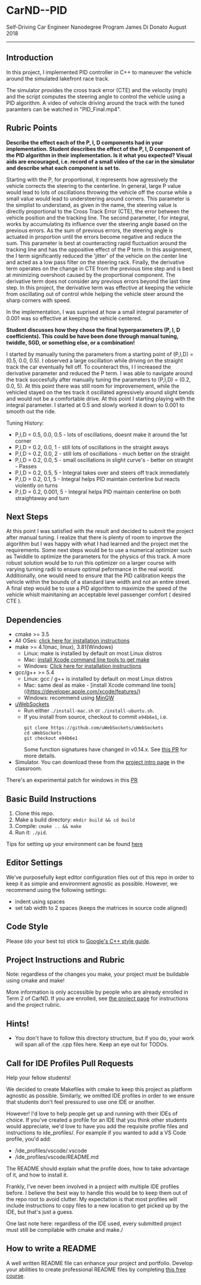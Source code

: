 # CarND--PID
Self-Driving Car Engineer Nanodegree Program
James Di Donato
August 2018

---
## Introduction
In this project, I implemented PID controller in C++ to maneuver the vehicle around the simulated lakefront race track. 

The simulator provides the cross track error (CTE) and the velocity (mph) and the script computes the steering angle to control the vehicle using a PID algorithm. A video of vehicle driving around the track with the tuned paramters can be watched in "PID_Final.mp4". 

## Rubric Points


**Describe the effect each of the P, I, D components had in your implementation. Student describes the effect of the P, I, D component of the PID algorithm in their implementation. Is it what you expected? Visual aids are encouraged, i.e. record of a small video of the car in the simulator and describe what each component is set to.**

Starting with the P, for proportional, it represents how agressively the vehicle corrects the steering to the centerline. In general, large P value would lead to lots of oscillations throwing the vehicle off the course while a small value would lead to understeering around corners. This parameter is the simplist to understand, as given in the name, the steering value is directly proportional to the Cross Track Error (CTE), the error between the vehicle position and the tracking line. The second parameter, I for integral, works by accumulating its influence over the steering angle based on the previous errors. As the sum of previous errors, the steering angle is actuated in proportion until the errors become negative and reduce the sum. This parameter is best at counteracting rapid fluctuation around the tracking line and has the oppositive effect of the P term. In this assignment, the I term significantly reduced the 'jitter' of the vehicle on the center line and acted as a low pass filter on the steering rack. Finally, the derivative term operates on the change in CTE from the previous time step and is best at minimizing overshoot caused by the proportional component. The derivative term does not consider any previous errors beyond the last time step. In this project, the derivative term was effective at keeping the vehicle from oscillating out of control while helping the vehicle steer around the sharp corners with speed.

In the implementation, I was suprised at how a small integral parameter of 0.001 was so effective at keeping the vehicle centered.

**Student discusses how they chose the final hyperparameters (P, I, D coefficients). This could be have been done through manual tuning, twiddle, SGD, or something else, or a combination!**

I started by manually tuning the parameters from a starting point of (P,I,D) = (0.5, 0.0, 0.5). I observed a large oscillation while driving on the straight track the car eventually fell off. To counteract this, I  I increased the derivative parameter and reduced the P term. I was able to navigate around the track succesfully after manually tuning the parameters to (P,I,D) = (0.2, 0.0, 5). At this point there was still room for improvemement, while the vehicled stayed on the tes track it oscillated agressively around slight bends and would not be a comfortable drive.  At this point I starting playing with the integral parameter. I started at 0.5 and slowly worked it down to 0.001 to smooth out the ride.

Tuning History:
- P,I,D = 0.5, 0.0, 0.5 - lots of oscillations, doesnt make it around the 1st corner
- P,I,D = 0.2, 0.0, 1 - still lots of oscillations in the straight aways
- P,I,D = 0.2, 0.0, 2 - still lots of oscillations - much better on the straight
- P,I,D = 0.2, 0.0, 5 - small oscillations in slight curve's - better on straight - Passes
- P,I,D = 0.2, 0.5, 5 - Integral takes over and steers off track immediately
- P,I,D = 0.2, 0.1, 5 - Integral helps PID maintain centerline but reacts violently on turns
- P,I,D = 0.2, 0.001, 5 - Integral helps PID maintain centerline on both straightaway and turn

## Next Steps

At this point I was satisfied with the result and decided to submit the project after manual tuning. I realize that there is plenty of room to improve the algorithm but I was happy with what I had learned and the project met the requirements. Some next steps would be to use a numerical optimizer such as Twiddle to optimize the parameters for the physics of this track. A more robust solution would be to run this optimizer on a larger course with varying turning radii to ensure optimal peformance in the real world. Additionally, one would need to ensure that the PID calibration keeps the vehicle within the bounds of a standard lane width and not an entire street. A final step would be to use a PID algorithm to maximize the speed of the vehicle whislt mainitaning an acceptable level passenger comfort ( desired CTE ).


## Dependencies

* cmake >= 3.5
 * All OSes: [click here for installation instructions](https://cmake.org/install/)
* make >= 4.1(mac, linux), 3.81(Windows)
  * Linux: make is installed by default on most Linux distros
  * Mac: [install Xcode command line tools to get make](https://developer.apple.com/xcode/features/)
  * Windows: [Click here for installation instructions](http://gnuwin32.sourceforge.net/packages/make.htm)
* gcc/g++ >= 5.4
  * Linux: gcc / g++ is installed by default on most Linux distros
  * Mac: same deal as make - [install Xcode command line tools]((https://developer.apple.com/xcode/features/)
  * Windows: recommend using [MinGW](http://www.mingw.org/)
* [uWebSockets](https://github.com/uWebSockets/uWebSockets)
  * Run either `./install-mac.sh` or `./install-ubuntu.sh`.
  * If you install from source, checkout to commit `e94b6e1`, i.e.
    ```
    git clone https://github.com/uWebSockets/uWebSockets 
    cd uWebSockets
    git checkout e94b6e1
    ```
    Some function signatures have changed in v0.14.x. See [this PR](https://github.com/udacity/CarND-MPC-Project/pull/3) for more details.
* Simulator. You can download these from the [project intro page](https://github.com/udacity/self-driving-car-sim/releases) in the classroom.

There's an experimental patch for windows in this [PR](https://github.com/udacity/CarND-PID-Control-Project/pull/3)

## Basic Build Instructions

1. Clone this repo.
2. Make a build directory: `mkdir build && cd build`
3. Compile: `cmake .. && make`
4. Run it: `./pid`. 

Tips for setting up your environment can be found [here](https://classroom.udacity.com/nanodegrees/nd013/parts/40f38239-66b6-46ec-ae68-03afd8a601c8/modules/0949fca6-b379-42af-a919-ee50aa304e6a/lessons/f758c44c-5e40-4e01-93b5-1a82aa4e044f/concepts/23d376c7-0195-4276-bdf0-e02f1f3c665d)

## Editor Settings

We've purposefully kept editor configuration files out of this repo in order to
keep it as simple and environment agnostic as possible. However, we recommend
using the following settings:

* indent using spaces
* set tab width to 2 spaces (keeps the matrices in source code aligned)

## Code Style

Please (do your best to) stick to [Google's C++ style guide](https://google.github.io/styleguide/cppguide.html).

## Project Instructions and Rubric

Note: regardless of the changes you make, your project must be buildable using
cmake and make!

More information is only accessible by people who are already enrolled in Term 2
of CarND. If you are enrolled, see [the project page](https://classroom.udacity.com/nanodegrees/nd013/parts/40f38239-66b6-46ec-ae68-03afd8a601c8/modules/f1820894-8322-4bb3-81aa-b26b3c6dcbaf/lessons/e8235395-22dd-4b87-88e0-d108c5e5bbf4/concepts/6a4d8d42-6a04-4aa6-b284-1697c0fd6562)
for instructions and the project rubric.

## Hints!

* You don't have to follow this directory structure, but if you do, your work
  will span all of the .cpp files here. Keep an eye out for TODOs.

## Call for IDE Profiles Pull Requests

Help your fellow students!

We decided to create Makefiles with cmake to keep this project as platform
agnostic as possible. Similarly, we omitted IDE profiles in order to we ensure
that students don't feel pressured to use one IDE or another.

However! I'd love to help people get up and running with their IDEs of choice.
If you've created a profile for an IDE that you think other students would
appreciate, we'd love to have you add the requisite profile files and
instructions to ide_profiles/. For example if you wanted to add a VS Code
profile, you'd add:

* /ide_profiles/vscode/.vscode
* /ide_profiles/vscode/README.md

The README should explain what the profile does, how to take advantage of it,
and how to install it.

Frankly, I've never been involved in a project with multiple IDE profiles
before. I believe the best way to handle this would be to keep them out of the
repo root to avoid clutter. My expectation is that most profiles will include
instructions to copy files to a new location to get picked up by the IDE, but
that's just a guess.

One last note here: regardless of the IDE used, every submitted project must
still be compilable with cmake and make./

## How to write a README
A well written README file can enhance your project and portfolio.  Develop your abilities to create professional README files by completing [this free course](https://www.udacity.com/course/writing-readmes--ud777).

